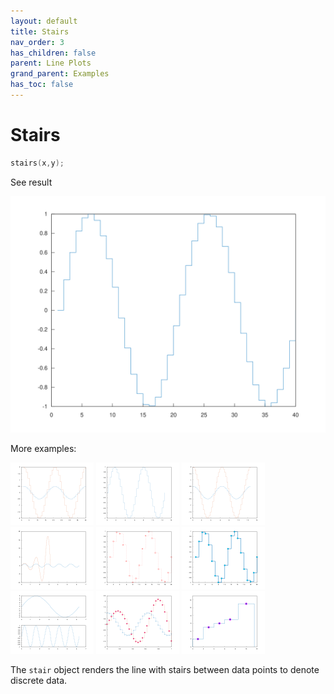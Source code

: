 ```yaml
---
layout: default
title: Stairs
nav_order: 3
has_children: false
parent: Line Plots
grand_parent: Examples
has_toc: false
---
```

# Stairs

```cpp
stairs(x,y);
```


See result
    
[![example_stairs_1](../line_plot/stairs/stairs_1.svg)](https://github.com/alandefreitas/matplotplusplus/blob/master/examples/line_plot/stairs/stairs_1.cpp)

More examples:
    
[![example_stairs_2](../line_plot/stairs/stairs_2_thumb.png)](https://github.com/alandefreitas/matplotplusplus/blob/master/examples/line_plot/stairs/stairs_2.cpp)  [![example_stairs_3](../line_plot/stairs/stairs_3_thumb.png)](https://github.com/alandefreitas/matplotplusplus/blob/master/examples/line_plot/stairs/stairs_3.cpp)  [![example_stairs_4](../line_plot/stairs/stairs_4_thumb.png)](https://github.com/alandefreitas/matplotplusplus/blob/master/examples/line_plot/stairs/stairs_4.cpp)  [![example_stairs_5](../line_plot/stairs/stairs_5_thumb.png)](https://github.com/alandefreitas/matplotplusplus/blob/master/examples/line_plot/stairs/stairs_5.cpp)  [![example_stairs_6](../line_plot/stairs/stairs_6_thumb.png)](https://github.com/alandefreitas/matplotplusplus/blob/master/examples/line_plot/stairs/stairs_6.cpp)  [![example_stairs_7](../line_plot/stairs/stairs_7_thumb.png)](https://github.com/alandefreitas/matplotplusplus/blob/master/examples/line_plot/stairs/stairs_7.cpp)  [![example_stairs_8](../line_plot/stairs/stairs_8_thumb.png)](https://github.com/alandefreitas/matplotplusplus/blob/master/examples/line_plot/stairs/stairs_8.cpp)  [![example_stairs_9](../line_plot/stairs/stairs_9_thumb.png)](https://github.com/alandefreitas/matplotplusplus/blob/master/examples/line_plot/stairs/stairs_9.cpp)  [![example_stairs_10](../line_plot/stairs/stairs_10_thumb.png)](https://github.com/alandefreitas/matplotplusplus/blob/master/examples/line_plot/stairs/stairs_10.cpp)
  

The `stair` object renders the line with stairs between data points to denote discrete data.



